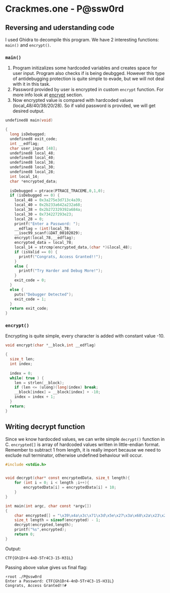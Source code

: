 # **Crackmes.one - P@ssw0rd**

## **Reversing and uderstanding code**

I used Ghidra to decompile this program. We have 2 interesting functions: `main()` and `encrypt()`. 

### **`main()`**
1. Program initizalizes some hardcoded variables and creates space for user input. Program also checks if is being deubgged. However this type of antidebugging protection is quite simple to evade, but we will not deal with it in this task.
2. Password provided by user is encrypted in custom `encrypt` function. For more info look at [encrypt](#encrypt) section.
3. Now encrypted value is compared with hardcoded values (local_48/40/38/20/28). So if valid password is provided, we will get desired output.

```c
undefined8 main(void)

{
  long isDebugged;
  undefined8 exit_code;
  int __edflag;
  char user_input [48];
  undefined8 local_48;
  undefined8 local_40;
  undefined8 local_38;
  undefined8 local_30;
  undefined8 local_28;
  int local_14;
  char *encrypted_data;
  
  isDebugged = ptrace(PTRACE_TRACEME,0,1,0);
  if (isDebugged == 0) {
    local_48 = 0x3a275e3d713c4a39;
    local_40 = 0x2b233a642a232a68;
    local_38 = 0x2b272329392a684a;
    local_30 = 0x734227293e23;
    local_28 = 0;
    printf("Enter a Password: ");
    __edflag = (int)local_78;
    __isoc99_scanf(&DAT_00102029);
    encrypt(local_78,__edflag);
    encrypted_data = local_78;
    local_14 = strcmp(encrypted_data,(char *)&local_48);
    if (isValid == 0) {
      printf("Congrats, Access Granted!!");
    }
    else {
      printf("Try Harder and Debug More!");
    }
    exit_code = 0;
  }
  else {
    puts("Debugger Detected");
    exit_code = 1;
  }
  return exit_code;
}
```

### **`encrypt()`**

Encrypting is quite simple, every character is added with constant value -10.

```c
void encrypt(char *__block,int __edflag)

{
  size_t len;
  int index;
  
  index = 0;
  while( true ) {
    len = strlen(__block);
    if (len <= (ulong)(long)index) break;
    __block[index] = __block[index] + -10;
    index = index + 1;
  }
  return;
}
```

## **Writing decrypt function**

Since we know hardocded values, we can write simple `decrypt()` function in C. `encrypted[]` is array of hardcoded values written in little-endian format. Remember to subtract 1 from length, it is really import because we need to exclude null terminator, otherwise undefined behaviour will occur.

```c
#include <stdio.h>


void decrypt(char* const encryptedData, size_t length){
    for (int i = 0; i < length ;i++){
        encryptedData[i] = encryptedData[i] + 10;
    }
}

int main(int argc, char const *argv[])
{
    char encrypted[] = "\x39\x4a\x3c\x71\x3d\x5e\x27\x3a\x68\x2a\x23\x2a\x64\x3a\x23\x2b\x4a\x68\x2a\x39\x29\x23\x27\x2b\x23\x3e\x29\x27\x42\x73";
    size_t length = sizeof(encrypted) - 1;
    decrypt(encrypted,length);
    printf("%s",encrypted);
    return 0;
}
```
Output:
```
CTF{Gh1Dr4-4nD-5Tr4C3-15-H31L}
```
Passing above value gives us final flag:
```
⚡root ./P@ssw0rd
Enter a Password: CTF{Gh1Dr4-4nD-5Tr4C3-15-H31L}
Congrats, Access Granted!!#
```